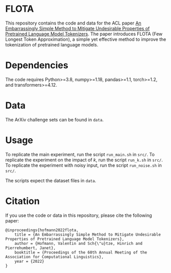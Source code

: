 # FLOTA 

This repository contains the code and data for the ACL paper [An Embarrassingly Simple Method to Mitigate Undesirable 
Properties of Pretrained Language Model Tokenizers](https://aclanthology.org/2022.acl-short.43.pdf). 
The paper introduces FLOTA (Few Longest Token Approximation), a simple yet effective method
to improve the tokenization of pretrained language models.

# Dependencies

The code requires Python>=3.8, numpy>=1.18, pandas>=1.1, torch>=1.2, and transformers>=4.12.

# Data

The ArXiv challenge sets can be found in `data`.

# Usage

To replicate the main experiment, run the script `run_main.sh` in `src/`.
To replicate the experiment on the impact of _k_, run the script `run_k.sh` in `src/`.
To replicate the experiment with noisy input, run the script `run_noise.sh` in `src/`.

The scripts expect the dataset files in `data`.

# Citation

If you use the code or data in this repository, please cite the following paper:

```
@inproceedings{hofmann2022flota,
    title = {An Embarrassingly Simple Method to Mitigate Undesirable Properties of Pretrained Language Model Tokenizers},
    author = {Hofmann, Valentin and Sch{\"u}tze, Hinrich and Pierrehumbert, Janet},
    booktitle = {Proceedings of the 60th Annual Meeting of the Association for Computational Linguistics},
    year = {2022}
}
```